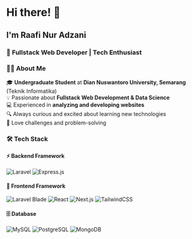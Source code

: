 <h1>Hi there! 👋</h1>
<h2>I'm Raafi Nur Adzani</h2>
<h3>🚀 Fullstack Web Developer | Tech Enthusiast</h3>

### 🧑‍💻 About Me  
🎓 **Undergraduate Student** at **Dian Nuswantoro University, Semarang** (Teknik Informatika)  
💡 Passionate about **Fullstack Web Development & Data Science**  
💻 Experienced in **analyzing and developing websites**  
🔍 Always curious and excited about learning new technologies  
🎯 Love challenges and problem-solving  

### 🛠️ Tech Stack  

#### ⚡ **Backend Framework**  
![Laravel](https://img.shields.io/badge/Laravel-FF2D20?style=for-the-badge&logo=laravel&logoColor=white) ![Express.js](https://img.shields.io/badge/Express.js-000?style=for-the-badge&logo=express&logoColor=white)  

#### 🎨 **Frontend Framework**  
![Laravel Blade](https://img.shields.io/badge/Laravel%20Blade-FF2D20?style=for-the-badge&logo=laravel&logoColor=white) ![React](https://img.shields.io/badge/React-20232A?style=for-the-badge&logo=react&logoColor=61DAFB) ![Next.js](https://img.shields.io/badge/Next.js-000?style=for-the-badge&logo=nextdotjs&logoColor=white) ![TailwindCSS](https://img.shields.io/badge/TailwindCSS-06B6D4?style=for-the-badge&logo=tailwindcss&logoColor=white)  

#### 🗄️ **Database**  
![MySQL](https://img.shields.io/badge/MySQL-4479A1?style=for-the-badge&logo=mysql&logoColor=white) ![PostgreSQL](https://img.shields.io/badge/PostgreSQL-316192?style=for-the-badge&logo=postgresql&logoColor=white) ![MongoDB](https://img.shields.io/badge/MongoDB-4EA94B?style=for-the-badge&logo=mongodb&logoColor=white)  
